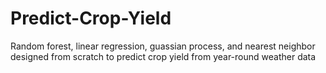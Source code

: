 # Predict-Crop-Yield
Random forest, linear regression, guassian process, and nearest neighbor designed from scratch to predict crop yield from year-round weather data
